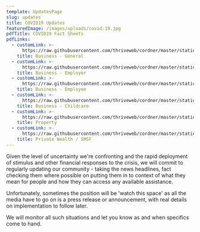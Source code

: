 ```yaml
---
template: UpdatesPage
slug: updates
title: COVID19 Updates
featuredImage: /images/uploads/covid-19.jpg
pdfTitle: COVID19 Fact Sheets
pdfLinks:
  - customLink: >-
      https://raw.githubusercontent.com/thriveweb/cordner/master/static/images/uploads/covid19-fact-sheet-business-general.pdf
    title: Business - General
  - customLink: >-
      https://raw.githubusercontent.com/thriveweb/cordner/master/static/images/uploads/covid19-fact-sheet-business-employers.pdf
    title: Business - Employer
  - customLink: >-
      https://raw.githubusercontent.com/thriveweb/cordner/master/static/images/uploads/covid19-fact-sheet-business-employees.pdf
    title: Business - Employee
  - customLink: >-
      https://raw.githubusercontent.com/thriveweb/cordner/master/static/images/uploads/covid19-fact-sheet-childcare.pdf
    title: Business - Childcare
  - customLink: >-
      https://raw.githubusercontent.com/thriveweb/cordner/master/static/images/uploads/covid19-fact-sheet-property.pdf
    title: Property
  - customLink: >-
      https://raw.githubusercontent.com/thriveweb/cordner/master/static/images/uploads/covid19-fact-sheet-private-wealth.pdf
    title: Private Wealth / SMSF
---
```


Given the level of uncertainty we're confronting and the rapid deployment of stimulus and other financial responses to the crisis, we will commit to regularly updating our community - taking the news headlines, fact checking them where possible on putting them in to context of what they mean for people and how they can access any available assistance.

Unfortunately, sometimes the position will be 'watch this space' as all the media have to go on is a press release or announcement, with real details on implementation to follow later.

We will monitor all such situations and let you know as and when specifics come to hand.
